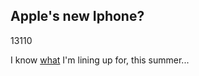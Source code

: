 <article><h2>Apple's new Iphone?</h2><time><span class="day">1</span><span class="month">3</span><span class="year">110</span></time><p>I know <a href="http://gizmodo.com/5520164/this-is-apples-next-iphone">what</a> I'm lining up for, this summer...</p><object width="432" height="270"><param name="movie" value="http://www.youtube.com/v/nxbHCR-W8zc&color1=0xb1b1b1&color2=0xcfcfcf&hl=en_US&feature=player_embedded&fs=1"></param><param name="allowFullScreen" value="true"></param><param name="allowScriptAccess" value="always"></param><embed src="http://www.youtube.com/v/nxbHCR-W8zc&color1=0xb1b1b1&color2=0xcfcfcf&hl=en_US&feature=player_embedded&fs=1" type="application/x-shockwave-flash" allowfullscreen="true" allowScriptAccess="always" width="432" height="270"></embed></object></article>